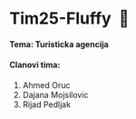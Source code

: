 # Tim25-Fluffy  🦄

#### Tema: Turisticka agencija

#### Clanovi tima:
1. Ahmed Oruc
2. Dajana Mojsilovic
3. Rijad Pedljak



